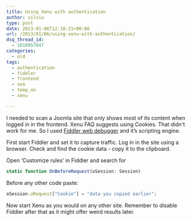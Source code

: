 ```yaml
---
title: Using Xenu with authentication
author: silviu
type: post
date: 2013-01-06T12:10:21+00:00
url: /2013/01/06/using-xenu-with-authentication/
dsq_thread_id:
  - 1010957047
categories:
  - old
tags:
  - authentication
  - fiddler
  - frontend
  - seo
  - temp_on
  - xenu

---
```

I needed to scan a Joomla site that only shows most of its content when logged in in the frontend. Xenu FAQ suggests using Cookies. That didn't work for me. So I used [Fiddler web debugger](http://www.fiddler2.com) and it’s scripting engine.

First start Fiddler and set it to capture traffic. Log in in the site using a browser. Check and find the cookie data - copy it to the clipboard.

Open ‘Customize rules’ in Fiddler and search for

```js
static function OnBeforeRequest(oSession: Session)
```

Before any other code paste:

```js
oSession.oRequest["Cookie"] = "data you copied earlier";
```

Now start Xenu as you would on any other site. Remember to disable Fiddler after that as it might offer weird results later.